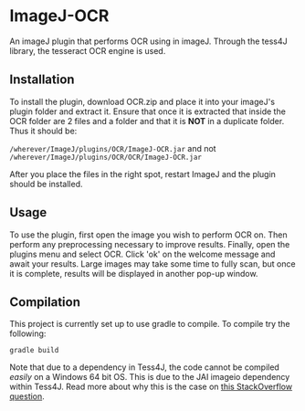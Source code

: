 # ImageJ-OCR

An imageJ plugin that performs OCR using in imageJ. Through the tess4J library, the tesseract OCR engine is used.

## Installation

To install the plugin, download OCR.zip and place it into your imageJ's plugin folder and extract it. Ensure that once it is extracted that inside the OCR folder are 2 files and a folder and that it is **NOT** in a duplicate folder. Thus it should be:

`/wherever/ImageJ/plugins/OCR/ImageJ-OCR.jar`
and not
`/wherever/ImageJ/plugins/OCR/OCR/ImageJ-OCR.jar`

After you place the files in the right spot, restart ImageJ and the plugin should be installed.

## Usage

To use the plugin, first open the image you wish to perform OCR on. Then perform any preprocessing necessary to improve results. Finally, open the plugins menu and select OCR. Click 'ok' on the welcome message and await your results. Large images may take some time to fully scan, but once it is complete, results will be displayed in another pop-up window.

## Compilation
This project is currently set up to use gradle to compile. To compile try the following:

`gradle build`

Note that due to a dependency in Tess4J, the code cannot be compiled *easily* on a Windows 64 bit OS. This is due to the JAI imageio dependency within Tess4J. Read more about why this is the case on [this StackOverflow question](https://stackoverflow.com/a/20832583). 
